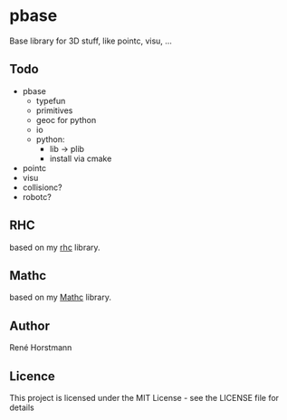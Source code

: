 # pbase
Base library for 3D stuff, like pointc, visu, ...

## Todo
- pbase
  - typefun
  - primitives
  - geoc for python
  - io
  - python:
    - lib -> plib
    - install via cmake
- pointc
- visu
- collisionc?
- robotc?

## RHC
based on my [rhc](https://github.com/renehorstmann/rhc) library.

## Mathc
based on my [Mathc](https://github.com/renehorstmann/Mathc) library.

## Author

René Horstmann

## Licence

This project is licensed under the MIT License - see the LICENSE file for details

